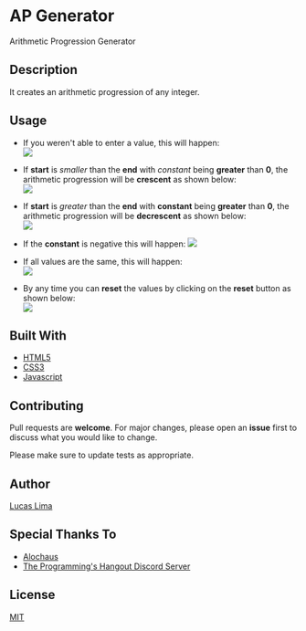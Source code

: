 # AP Generator

 Arithmetic Progression Generator

## Description

It creates an arithmetic progression of any integer.

## Usage

- If you weren't able to enter a value, this will happen:  
![](https://media.giphy.com/media/H3HbJkg4VskLXSx038/giphy.gif)

- If **start** is *smaller* than the **end** with *constant* being **greater** than **0**, the arithmetic progression will be **crescent** as shown below:  
![](https://media.giphy.com/media/Y4VNjsnC2CqXKv1suV/giphy.gif)

- If **start** is *greater* than the **end** with **constant** being **greater** than **0**, the arithmetic progression will be **decrescent** as shown below:  
![](https://media.giphy.com/media/Qwss3iWkdbDHcFzGFr/giphy.gif)

- If the **constant** is negative this will happen:
![](https://media.giphy.com/media/QB578t7aeeZWZGot5z/giphy.gif)

- If all values are the same, this will happen:  
![](https://media.giphy.com/media/TfoQLenKcYnQ3x5rZw/giphy.gif)

- By any time you can **reset** the values by clicking on the **reset** button as shown below:  
![](https://media.giphy.com/media/gIlrdZlAV5YnRc4X5q/giphy.gif)

## Built With

- [HTML5](https://www.w3schools.com/html/html_intro.asp)
- [CSS3](https://www.w3schools.com/css/css_intro.asp)
- [Javascript](https://www.javascript.com/)

## Contributing

Pull requests are **welcome**. For major changes, please open an **issue** first to discuss what you would like to change.

Please make sure to update tests as appropriate.

## Author

[Lucas Lima](https://github.com/blyatmobilebr)

## Special Thanks To

- [Alochaus](https://github.com/alochaus)
- [The Programming's Hangout Discord Server](https://discord.gg/programming)

## License

[MIT](https://choosealicense.com/licenses/mit/)
